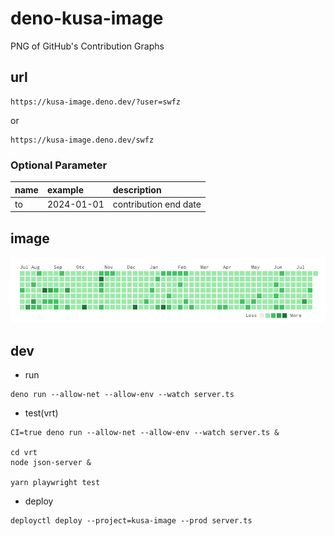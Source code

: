 # deno-kusa-image

PNG of GitHub's Contribution Graphs

## url

```
https://kusa-image.deno.dev/?user=swfz
```

or

```
https://kusa-image.deno.dev/swfz
```

### Optional Parameter

| name | example    | description           |
| :--- | :--------- | :-------------------- |
| to   | 2024-01-01 | contribution end date |

## image

![contribution](contribution.png "alt")

## dev

- run

```
deno run --allow-net --allow-env --watch server.ts
```

- test(vrt)

```
CI=true deno run --allow-net --allow-env --watch server.ts &

cd vrt
node json-server &

yarn playwright test
```

- deploy

```
deployctl deploy --project=kusa-image --prod server.ts
```
